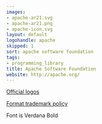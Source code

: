```yaml
---
images:
- apache-ar21.svg
- apache-ar21.png
- apache-icon.svg
layout: default
logohandle: apache
skipped: 1
sort: apache software foundation
tags:
- programming_library
title: Apache Software Foundation
website: http://apache.org/
---
```


[Official logos](http://apache.org/foundation/press/kit/#links)

[Format trademark policy](http://www.apache.org/foundation/marks/)

Font is Verdana Bold
